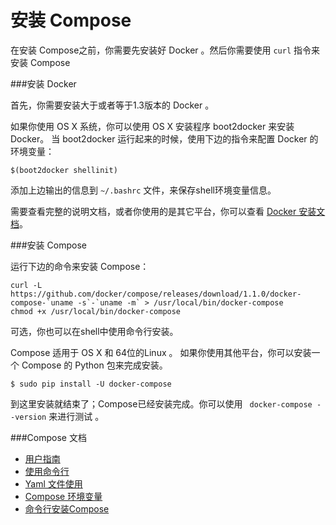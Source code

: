 安装 Compose
===

在安装 Compose之前，你需要先安装好 Docker 。然后你需要使用 `curl` 指令来安装 Compose

###安装 Docker


首先，你需要安装大于或者等于1.3版本的 Docker 。


如果你使用 OS X 系统，你可以使用 OS X 安装程序 boot2docker 来安装 Docker。 当 boot2docker 运行起来的时候，使用下边的指令来配置 Docker 的环境变量：

	$(boot2docker shellinit)

添加上边输出的信息到 `~/.bashrc` 文件，来保存shell环境变量信息。


需要查看完整的说明文档，或者你使用的是其它平台，你可以查看 [Docker 安装文档](../install/)。

###安装 Compose

运行下边的命令来安装 Compose：

	curl -L https://github.com/docker/compose/releases/download/1.1.0/docker-compose-`uname -s`-`uname -m` > /usr/local/bin/docker-compose
	chmod +x /usr/local/bin/docker-compose

可选，你也可以在shell中使用命令行安装。

Compose 适用于 OS X 和 64位的Linux 。 如果你使用其他平台，你可以安装一个 Compose 的 Python 包来完成安装。

	$ sudo pip install -U docker-compose


到这里安装就结束了；Compose已经安装完成。你可以使用 ` docker-compose --version` 来进行测试 。

###Compose 文档
	
+ [用户指南](../compose/)
+ [使用命令行](../compose/cli.md)
+ [Yaml 文件使用](../compose/yml.md)
+ [Compose 环境变量](../compose/env.md)
+ [命令行安装Compose](../compose/completion.md)